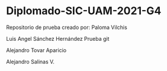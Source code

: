 # Diplomado-SIC-UAM-2021-G4
Repositorio de prueba creado por: Paloma Vilchis

Luis Angel Sánchez Hernández
Prueba git

Alejandro Tovar Aparicio


Alejandro Salinas V. 
